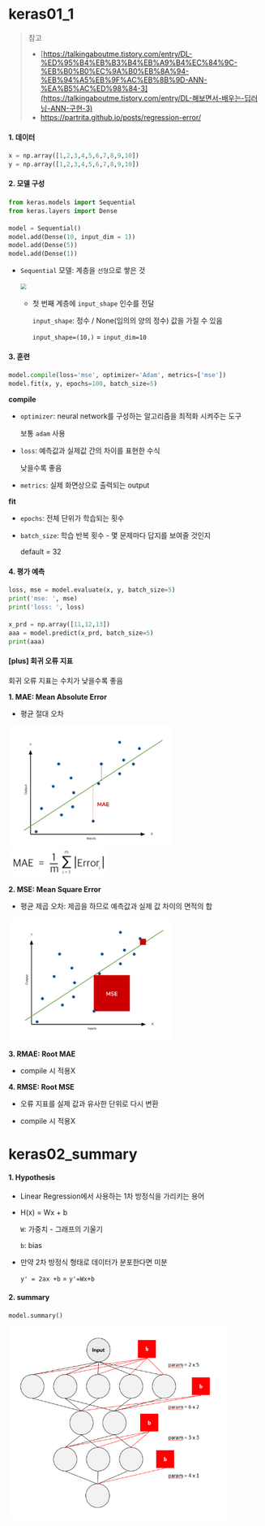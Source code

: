 # keras01_1

> 참고
>
> - [https://talkingaboutme.tistory.com/entry/DL-%ED%95%B4%EB%B3%B4%EB%A9%B4%EC%84%9C-%EB%B0%B0%EC%9A%B0%EB%8A%94-%EB%94%A5%EB%9F%AC%EB%8B%9D-ANN-%EA%B5%AC%ED%98%84-3](https://talkingaboutme.tistory.com/entry/DL-해보면서-배우는-딥러닝-ANN-구현-3)
> - https://partrita.github.io/posts/regression-error/



#### 1. 데이터

```python
x = np.array([1,2,3,4,5,6,7,8,9,10])
y = np.array([1,2,3,4,5,6,7,8,9,10])
```



#### 2. 모델 구성

```python
from keras.models import Sequential
from keras.layers import Dense

model = Sequential()
model.add(Dense(10, input_dim = 1))
model.add(Dense(5))
model.add(Dense(1))
```

- `Sequential` 모델: 계층을 `선형`으로 쌓은 것

  <img src="../../../../%EC%9E%A5%ED%9D%AC%EC%9D%80TILAIKerasimage/1_ytBUCmhkAucJ5imsNfAyfQ-1579863741072.png" style="zoom:70%;" /> 

  - 첫 번째 계층에 `input_shape` 인수를 전달

    `input_shape`: 정수 / None(임의의 양의 정수) 값을 가질 수 있음

    `input_shape=(10,)` = `input_dim=10`

     

#### 3. 훈련

```python
model.compile(loss='mse', optimizer='Adam', metrics=['mse'])
model.fit(x, y, epochs=100, batch_size=5)
```

**compile**

- `optimizer`: neural network를 구성하는 알고리즘을 최적화 시켜주는 도구

  보통 `adam` 사용

- `loss`: 예측값과 실제값 간의 차이를 표현한 수식

  낮을수록 좋음

- `metrics`: 실제 화면상으로 출력되는 output

**fit**

- `epochs`: 전체 단위가 학습되는 횟수

- `batch_size`: 학습 반복 횟수 - 몇 문제마다 답지를 보여줄 것인지

  default = 32



#### 4. 평가 예측

```python
loss, mse = model.evaluate(x, y, batch_size=5)
print('mse: ', mse)
print('loss: ', loss)

x_prd = np.array([11,12,13])
aaa = model.predict(x_prd, batch_size=5)
print(aaa)
```



#### [plus] 회귀 오류 지표

회귀 오류 지표는 수치가 낮을수록 좋음

**1. MAE: Mean Absolute Error**

- 평균 절대 오차

<img src="image/image-20200124211409775.png" alt="image-20200124211409775" style="zoom:67%;" /> <img src="image/image-20200124213324077.png" alt="image-20200124213324077" style="zoom:50%;" />

**2. MSE: Mean Square Error**

- 평균 제곱 오차: 제곱을 하므로 예측값과 실제 값 차이의 면적의 합

<img src="image/image-20200124213918817.png" alt="image-20200124213918817" style="zoom:67%;" /> 

**3. RMAE: Root MAE**

- compile 시 적용X

**4. RMSE: Root MSE** 

- 오류 지표를 실제 값과 유사한 단위로 다시 변환

- compile 시 적용X



# keras02_summary

#### 1. Hypothesis

- Linear Regression에서 사용하는 1차 방정식을 가리키는 용어

- H(x) = Wx + b

  `W`: 가중치 - 그래프의 기울기

  `b`: bias

- 만약 2차 방정식 형태로 데이터가 분포한다면 미분

  `y' = 2ax +b` = `y'=Wx+b`

  

#### 2. summary

```python
model.summary()
```

<img src="image/image-20200124222113687.png" alt="image-20200124222113687" style="zoom:67%;" /> 